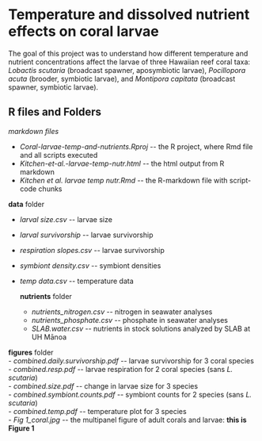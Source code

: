 # Temperature and dissolved nutrient effects on coral larvae
The goal of this project was to understand how different temperature and nutrient concentrations affect the larvae of three Hawaiian reef coral taxa: *Lobactis scutaria* (broadcast spawner, aposymbiotic larvae), *Pocillopora acuta* (brooder, symbiotic larvae), and *Montipora capitata* (broadcast spawner, symbiotic larvae).  

## R files and Folders  
  *markdown files*  
  - *Coral-larvae-temp-and-nutrients.Rproj* -- the R project, where Rmd file and all scripts executed
  - *Kitchen-et-al.-larvae-temp-nutr.html*  -- the html output from R markdown
  - *Kitchen et al. larvae temp nutr.Rmd* -- the R-markdown file with script-code chunks

  **data** folder  
  - *larval size.csv* -- larvae size
  - *larval survivorship* -- larvae survivorship  
  - *respiration slopes.csv* -- larvae survivorship  
  - *symbiont density.csv* -- symbiont densities  
  - *temp data.csv* -- temperature data  
  
    **nutrients** folder
    - *nutrients_nitrogen.csv* -- nitrogen in seawater analyses  
    - *nutrients_phosphate.csv* -- phosphate in seawater analyses  
    - *SLAB.water.csv* -- nutrients in stock solutions analyzed by SLAB at UH Mānoa  
    
    
  **figures** folder  
    - *combined.daily.survivorship.pdf* -- larvae survivorship for 3 coral species  
    - *combined.resp.pdf* -- larvae respiration for 2 coral species (sans *L. scutaria*)  
    - *combined.size.pdf* -- change in larvae size for 3 species  
    - *combined.symbiont.counts.pdf* -- symbiont counts for 2 species (sans *L. scutaria*)  
    - *combined.temp.pdf* -- temperature plot for 3 species   
    - *Fig 1_coral.jpg* -- the multipanel figure of adult corals and larvae: **this is Figure 1**  


